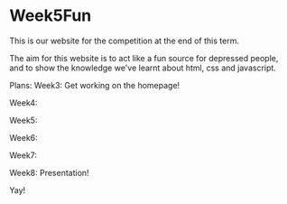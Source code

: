 # Week5Fun

This is our website for the competition at the end of this term.

The aim for this website is to act like a fun source for depressed people, and to show the knowledge we've learnt about html, css and javascript.

Plans:
Week3: Get working on the homepage!

Week4: 

Week5:

Week6:

Week7:

Week8:
Presentation!


Yay!






